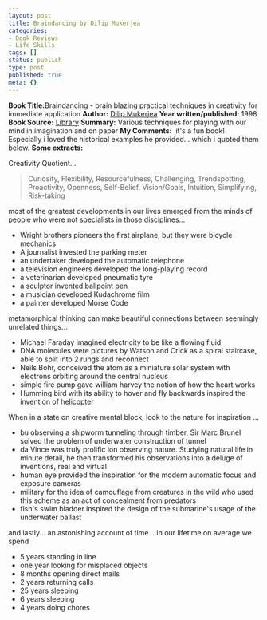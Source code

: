 ```yaml
---
layout: post
title: Braindancing by Dilip Mukerjea
categories:
- Book Reviews
- Life Skills
tags: []
status: publish
type: post
published: true
meta: {}
---
```

<strong>Book Title:</strong>Braindancing - brain blazing practical techniques in creativity for immediate application
<strong>Author:</strong> <a href="http://members.optusnet.com.au/~charles57/Creative/Dilip/index.html">Dilip Mukerjea</a>
<strong>Year written/published:</strong> 1998
<strong>Book Source:</strong> <a href="http://vistaweb.nlb.gov.sg/cgi-bin/cw_cgi?fullRecord+31872+3002+8974868+1+0">Library</a>
<strong>Summary:</strong> Various techniques for playing with our mind in imagination and on paper
<strong>My Comments:</strong>  it's a fun book! Especially i loved the historical examples he provided... which i quoted them below.
<strong>Some extracts:</strong>

Creativity Quotient...
<blockquote>Curiosity, Flexibility, Resourcefulness, Challenging, Trendspotting, Proactivity, Openness, Self-Belief, Vision/Goals, Intuition, Simplifying, Risk-taking</blockquote>
most of the greatest developments in our lives emerged from the minds of people who were not specialists in those disciplines...
<ul>
	<li>Wright brothers pioneers the first airplane, but they were bicycle mechanics</li>
	<li>A journalist invested the parking meter</li>
	<li>an undertaker developed the automatic telephone</li>
	<li>a television engineers developed the long-playing record</li>
	<li>a veterinarian developed pneumatic tyre</li>
	<li>a sculptor invented ballpoint pen</li>
	<li>a musician developed Kudachrome film</li>
	<li>a painter developed Morse Code</li>
</ul>
metamorphical thinking can make beautiful connections between seemingly unrelated things...
<ul>
	<li>Michael Faraday imagined electricity to be like a flowing fluid</li>
	<li>DNA molecules were pictures by Watson and Crick as a spiral staircase, able to split into 2 rungs and reconnect</li>
	<li>Neils Bohr, conceived the atom as a miniature solar system with electrons orbiting around the central nucleus</li>
	<li>simple fire pump gave william harvey the notion of how the heart works</li>
	<li>Humming bird with its ability to hover and fly backwards inspired the invention of helicopter</li>
</ul>
When in a state on creative mental block, look to the nature for inspiration ...
<ul>
	<li>bu observing a shipworm tunneling through timber, Sir Marc Brunel solved the problem of underwater construction of tunnel</li>
	<li>da Vince was truly prolific ion observing nature. Studying natural life in minute detail, he then transformed his observations into a deluge of inventions, real and virtual</li>
	<li>human eye provided the inspiration for the modern automatic focus and exposure cameras</li>
	<li>military for the idea of camouflage from creatures in the wild who used this scheme as an act of concealment from predators</li>
	<li>fish's swim bladder inspired the design of the submarine's usage of the underwater ballast</li>
</ul>
and lastly... an astonishing account of time... in our lifetime on average we spend
<ul>
	<li>5 years standing in line</li>
	<li>one year looking for misplaced objects</li>
	<li>8 months opening direct mails</li>
	<li>2 years returning calls</li>
	<li>25 years sleeping</li>
	<li>6 years sleeping</li>
	<li>4 years doing chores</li>
</ul>
